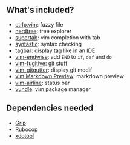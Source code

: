 ## What's included?

- [ctrlp.vim](https://github.com/kien/ctrlp.vim): fuzzy file
- [nerdtree](https://github.com/scrooloose/nerdtree): tree explorer
- [supertab](https://github.com/ervandew/supertab): vim completion with tab
- [syntastic](https://github.com/vim-syntastic/syntastic): syntax checking
- [tagbar](https://github.com/majutsushi/tagbar): display tag like in an IDE
- [vim-endwise](https://github.com/tpope/vim-endwise): add `END` to `if`, `def` and `do`
- [vim-fugitive](https://github.com/tpope/vim-fugitive): git stuff
- [vim-gitgutter](https://github.com/airblade/vim-gitgutter): display git modif
- [vim Markdown Preview](https://github.com/JamshedVesuna/vim-markdown-preview): markdown preview
- [vim-airline](https://github.com/vim-airline/vim-airline): status bar
- [vundle](https://github.com/VundleVim/Vundle.vim): vim package manager

## Dependencies needed
- [Grip](https://github.com/joeyespo/grip)
- [Rubocop](https://github.com/bbatsov/rubocop)
- [xdotool](https://github.com/jordansissel/xdotool)

